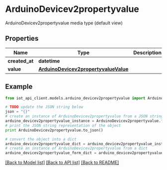 # ArduinoDevicev2propertyvalue

ArduinoDevicev2propertyvalue media type (default view)

## Properties
Name | Type | Description | Notes
------------ | ------------- | ------------- | -------------
**created_at** | **datetime** |  | [optional] 
**value** | [**ArduinoDevicev2propertyvalueValue**](ArduinoDevicev2propertyvalueValue.md) |  | [optional] 

## Example

```python
from iot_api_client.models.arduino_devicev2propertyvalue import ArduinoDevicev2propertyvalue

# TODO update the JSON string below
json = "{}"
# create an instance of ArduinoDevicev2propertyvalue from a JSON string
arduino_devicev2propertyvalue_instance = ArduinoDevicev2propertyvalue.from_json(json)
# print the JSON string representation of the object
print ArduinoDevicev2propertyvalue.to_json()

# convert the object into a dict
arduino_devicev2propertyvalue_dict = arduino_devicev2propertyvalue_instance.to_dict()
# create an instance of ArduinoDevicev2propertyvalue from a dict
arduino_devicev2propertyvalue_form_dict = arduino_devicev2propertyvalue.from_dict(arduino_devicev2propertyvalue_dict)
```
[[Back to Model list]](../README.md#documentation-for-models) [[Back to API list]](../README.md#documentation-for-api-endpoints) [[Back to README]](../README.md)


